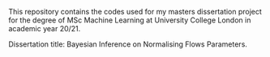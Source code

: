 This repository contains the codes used for my masters dissertation project for the degree of MSc Machine Learning at University College London in academic year 20/21.

Dissertation title: Bayesian Inference on Normalising Flows Parameters.
